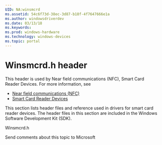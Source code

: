 ```yaml
---
UID: NA:winsmcrd
ms.assetid: 54c6f73d-38ec-3d87-b18f-4f7647666e1a
ms.author: windowsdriverdev
ms.date: 03/13/18
ms.keywords: 
ms.prod: windows-hardware
ms.technology: windows-devices
ms.topic: portal
---
```


# Winsmcrd.h header



This header is used by Near field communications (NFC), Smart Card Reader Devices. For more information, see
- [Near field communications (NFC)](../_nfpdrivers/index.md)
- [Smart Card Reader Devices](../_smartcrd/index.md)

This section lists header files and reference used in drivers for smart card reader devices. The header files in this section are included in the Windows Software Development Kit (SDK).




Winsmcrd.h




Send comments about this topic to Microsoft

